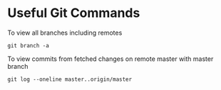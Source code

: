 # Useful Git Commands

To view all branches including remotes

```
git branch -a
```

To view commits from fetched changes on remote master with master branch

```
git log --oneline master..origin/master
```

